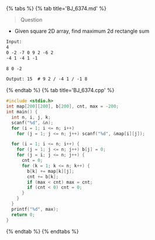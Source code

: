 {% tabs %}
{% tab title='BJ_6374.md' %}

> Question

* Given square 2D array, find maximum 2d rectangle sum

```txt
Input:
4
0 -2 -7 0 9 2 -6 2
-4 1 -4 1 -1

8 0 -2

Output: 15  # 9 2 / -4 1 / -1 8
```

{% endtab %}
{% tab title='BJ_6374.cpp' %}

```cpp
#include <stdio.h>
int map[200][200], b[200], cnt, max = -200;
int main() {
  int n, i, j, k;
  scanf("%d", &n);
  for (i = 1; i <= n; i++)
    for (j = 1; j <= n; j++) scanf("%d", &map[i][j]);

  for (i = 1; i <= n; i++) {
    for (j = 1; j <= n; j++) b[j] = 0;
    for (j = i; j <= n; j++) {
      cnt = 0;
      for (k = 1; k <= n; k++) {
        b[k] += map[k][j];
        cnt += b[k];
        if (max < cnt) max = cnt;
        if (cnt < 0) cnt = 0;
      }
    }
  }
  printf("%d", max);
  return 0;
}
```

{% endtab %}
{% endtabs %}
